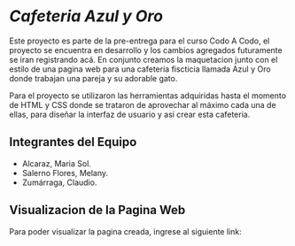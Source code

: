 # *__Cafeteria Azul y Oro__*

Este proyecto es parte de la pre-entrega para el curso Codo A Codo, el proyecto se encuentra en desarrollo y los cambios agregados futuramente se iran registrando acá. En conjunto creamos la maquetacion junto con el estilo de una pagina web para una cafeteria fiscticia llamada Azul y Oro donde trabajan una pareja y su adorable gato.

Para el proyecto se utilizaron las herramientas adquiridas hasta el momento de HTML y CSS donde se trataron de aprovechar al máximo cada una de ellas, para diseñar la interfaz de usuario y asi crear esta cafeteria.


## **Integrantes del Equipo**

- Alcaraz, Maria Sol.
- Salerno Flores, Melany.
- Zumárraga, Claudio.

## Visualizacion de la Pagina Web
Para poder visualizar la pagina creada, ingrese al siguiente link:

